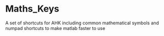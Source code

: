 # Maths_Keys
A set of shortcuts for AHK including common mathematical symbols and numpad shortcuts to make matlab faster to use

